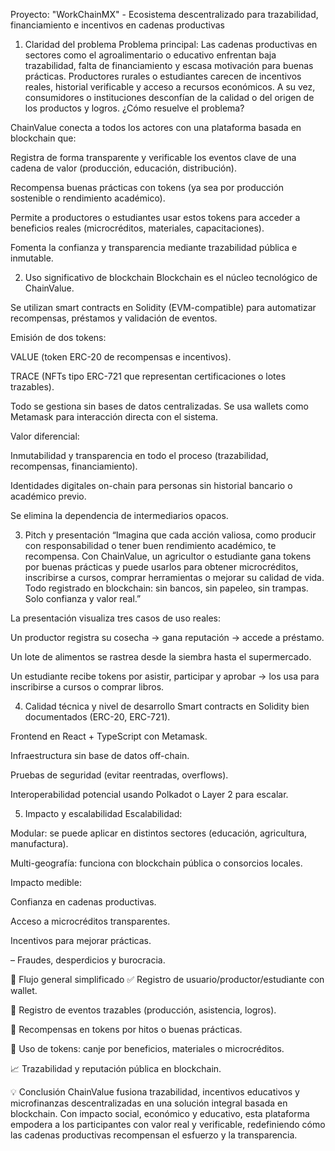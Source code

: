  Proyecto: "WorkChainMX" - Ecosistema descentralizado para trazabilidad, financiamiento e incentivos en cadenas productivas
1. Claridad del problema
Problema principal:
Las cadenas productivas en sectores como el agroalimentario o educativo enfrentan baja trazabilidad, falta de financiamiento y escasa motivación para buenas prácticas.
Productores rurales o estudiantes carecen de incentivos reales, historial verificable y acceso a recursos económicos. A su vez, consumidores o instituciones desconfían de la calidad o del origen de los productos y logros.
¿Cómo resuelve el problema?

ChainValue conecta a todos los actores con una plataforma basada en blockchain que:

Registra de forma transparente y verificable los eventos clave de una cadena de valor (producción, educación, distribución).

Recompensa buenas prácticas con tokens (ya sea por producción sostenible o rendimiento académico).

Permite a productores o estudiantes usar estos tokens para acceder a beneficios reales (microcréditos, materiales, capacitaciones).

Fomenta la confianza y transparencia mediante trazabilidad pública e inmutable.

2. Uso significativo de blockchain
Blockchain es el núcleo tecnológico de ChainValue.

Se utilizan smart contracts en Solidity (EVM-compatible) para automatizar recompensas, préstamos y validación de eventos.

Emisión de dos tokens:

VALUE (token ERC-20 de recompensas e incentivos).

TRACE (NFTs tipo ERC-721 que representan certificaciones o lotes trazables).

Todo se gestiona sin bases de datos centralizadas. Se usa wallets como Metamask para interacción directa con el sistema.

Valor diferencial:

Inmutabilidad y transparencia en todo el proceso (trazabilidad, recompensas, financiamiento).

Identidades digitales on-chain para personas sin historial bancario o académico previo.

Se elimina la dependencia de intermediarios opacos.

3. Pitch y presentación
“Imagina que cada acción valiosa, como producir con responsabilidad o tener buen rendimiento académico, te recompensa.
Con ChainValue, un agricultor o estudiante gana tokens por buenas prácticas y puede usarlos para obtener microcréditos, inscribirse a cursos, comprar herramientas o mejorar su calidad de vida.
Todo registrado en blockchain: sin bancos, sin papeleo, sin trampas. Solo confianza y valor real.”

La presentación visualiza tres casos de uso reales:

Un productor registra su cosecha → gana reputación → accede a préstamo.

Un lote de alimentos se rastrea desde la siembra hasta el supermercado.

Un estudiante recibe tokens por asistir, participar y aprobar → los usa para inscribirse a cursos o comprar libros.

4. Calidad técnica y nivel de desarrollo
Smart contracts en Solidity bien documentados (ERC-20, ERC-721).

Frontend en React + TypeScript con Metamask.

Infraestructura sin base de datos off-chain.

Pruebas de seguridad (evitar reentradas, overflows).

Interoperabilidad potencial usando Polkadot o Layer 2 para escalar.

5. Impacto y escalabilidad
Escalabilidad:

Modular: se puede aplicar en distintos sectores (educación, agricultura, manufactura).

Multi-geografía: funciona con blockchain pública o consorcios locales.

Impacto medible:

Confianza en cadenas productivas.

Acceso a microcréditos transparentes.

Incentivos para mejorar prácticas.

– Fraudes, desperdicios y burocracia.

🔁 Flujo general simplificado
✅ Registro de usuario/productor/estudiante con wallet.

🔎 Registro de eventos trazables (producción, asistencia, logros).

🎁 Recompensas en tokens por hitos o buenas prácticas.

💱 Uso de tokens: canje por beneficios, materiales o microcréditos.

📈 Trazabilidad y reputación pública en blockchain.

💡 Conclusión
ChainValue fusiona trazabilidad, incentivos educativos y microfinanzas descentralizadas en una solución integral basada en blockchain.
Con impacto social, económico y educativo, esta plataforma empodera a los participantes con valor real y verificable, redefiniendo cómo las cadenas productivas recompensan el esfuerzo y la transparencia.
